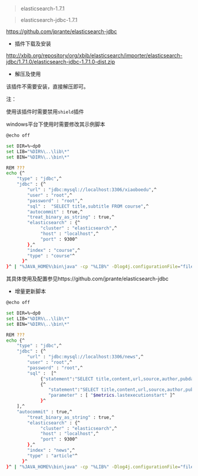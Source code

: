> elasticsearch-1.7.1

> elasticsearch-jdbc-1.7.1

https://github.com/jprante/elasticsearch-jdbc

* 插件下载及安装

http://xbib.org/repository/org/xbib/elasticsearch/importer/elasticsearch-jdbc/1.7.1.0/elasticsearch-jdbc-1.7.1.0-dist.zip

* 解压及使用

该插件不需要安装，直接解压即可。

注：

使用该插件时需要禁用`shield`插件

windows平台下使用时需要修改其示例脚本

```bash
@echo off

set DIR=%~dp0
set LIB="%DIR%\..\lib\*"
set BIN="%DIR%\..\bin\*"

REM ???
echo {^
    "type" : "jdbc",^
    "jdbc" : {^
        "url" : "jdbc:mysql://localhost:3306/xiaoboedu",^
        "user" : "root",^
        "password" : "root",^
        "sql" :  "SELECT title,subtitle FROM course",^
        "autocommit" : true,^
        "treat_binary_as_string" : true,^
        "elasticsearch" : {^
             "cluster" : "elasticsearch",^
             "host" : "localhost",^
             "port" : 9300^
        },^
        "index" : "course",^
        "type" : "course"^
      }^
}^ | "%JAVA_HOME%\bin\java" -cp "%LIB%" -Dlog4j.configurationFile="file://%DIR%\log4j2.xml" "org.xbib.tools.Runner" "org.xbib.tools.JDBCImporter"
```
其具体使用及配置参见https://github.com/jprante/elasticsearch-jdbc

* 增量更新脚本

```bash
@echo off

set DIR=%~dp0
set LIB="%DIR%\..\lib\*"
set BIN="%DIR%\..\bin\*"

REM ???
echo {^
    "type" : "jdbc",^
    "jdbc" : {^
        "url" : "jdbc:mysql://localhost:3306/news",^
        "user" : "root",^
        "password" : "root",^
        "sql" :  [^
             {"statement":"SELECT title,content,url,source,author,pubdate FROM news"},^
             {^
                "statement":"SELECT title,content,url,source,author,pubdate FROM news where pubdate > ?",^
                "parameter" : [ "$metrics.lastexecutionstart" ]^
             }^
	],^
	"autocommit" : true,^
        "treat_binary_as_string" : true,^
        "elasticsearch" : {^
             "cluster" : "elasticsearch",^
             "host" : "localhost",^
             "port" : 9300^
        },^
        "index" : "news",^
        "type" : "article"^
      }^
}^ | "%JAVA_HOME%\bin\java" -cp "%LIB%" -Dlog4j.configurationFile="file://%DIR%\log4j2.xml" "org.xbib.tools.Runner" "org.xbib.tools.JDBCImporter"
```